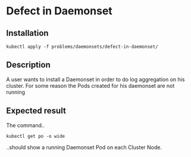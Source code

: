 # Defect in Daemonset

## Installation
```
kubectl apply -f problems/daemonsets/defect-in-daemonset/
```
## Description

A user wants to install a Daemonset in order to do log aggregation on his cluster. For some reason the Pods created for his daemonset are not running

## Expected result

The command..

```
kubectl get po -o wide
```
..should show a running Daemonset Pod on each Cluster Node.